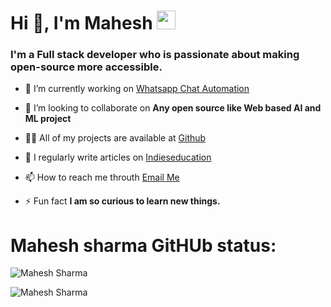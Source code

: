 <h1>Hi 👋, I'm Mahesh
<img src="https://media.giphy.com/media/WUlplcMpOCEmTGBtBW/giphy.gif" width="30">
</h1>

<h3>I'm a Full stack developer who is passionate about making open-source more accessible.</h3>

- 🔭 I’m currently working on [Whatsapp Chat Automation](https://github.com/techstarMahesh/sent-whatsapp-bulk-massage)

- 👯 I’m looking to collaborate on **Any open source like Web based AI and ML project**

- 👨‍💻 All of my projects are available at [Github](https://github.com/techstarMahesh/)

- 📝 I regularly write articles on [Indieseducation](https://indieseducation.com/author/mr-mahesh-sharma/)

- 📫 How to reach me throuth [Email Me](**mistermaheshsharma@gmail.com**)

- ⚡ Fun fact **I am so curious to learn new things.**

# Mahesh sharma GitHUb status: 

<p align="left"><img align="center" src="https://github-readme-stats.vercel.app/api?username=techstarmahesh&show_icons=true&theme=radical" alt="Mahesh Sharma" /></p>
<p align="left"><img align="left" src="https://github-readme-stats.vercel.app/api/top-langs/?username=techstarmahesh&show_icons=true&theme=radical" alt="Mahesh Sharma" /></p>

